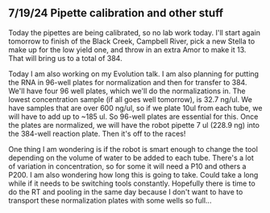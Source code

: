 ## 7/19/24 Pipette calibration and other stuff

Today the pipettes are being calibrated, so no lab work today. I'll start again tomorrow to finish of the Black Creek, Campbell River, pick a new Stella to make up for the low yield one, and throw 
in an extra Amor to make it 13. That will bring us to a total of 384. 

Today I am also working on my Evolution talk. I am also planning for putting the RNA in 96-well plates for normalization and then for transfer to 384. We'll have four 96 well plates, which we'll do 
the normalizations in. The lowest concentration sample (if all goes well tomorrow), is 32.7 ng/ul. We have samples that are over 600 ng/ul, so if we plate 10ul from each tube, we will have to 
add up to ~185 ul. So 96-well plates are essential for this. Once the plates are normalized, we will have the robot pipette 7 ul (228.9 ng) into the 384-well reaction plate. Then it's off to the 
races! 

One thing I am wondering is if the robot is smart enough to change the tool depending on the volume of water to be added to each tube. There's a lot of variation in concentration, so for some it 
will need a P10 and others a P200. I am also wondering how long this is going to take. Could take a long while if it needs to be switching tools constantly. Hopefully there is time to do the RT and 
pooling in the same day because I don't want to have to transport these normalization plates with some wells so full...
